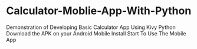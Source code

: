 # Calculator-Moblie-App-With-Python
Demonstration of Developing Basic Calculator App Using Kivy Python 
Download the APK on your Android Mobile
Install
Start To Use The Mobile App
